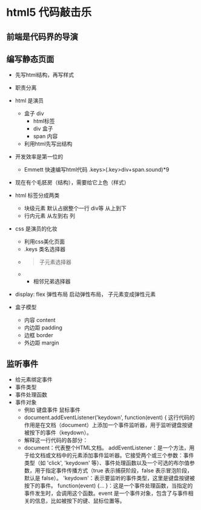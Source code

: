 # html5 代码敲击乐

## 前端是代码界的导演

## 编写静态页面
- 先写html结构，再写样式
- 职责分离
- html 是演员
  - 盒子 div
    - html标签
    - div 盒子
    - span 内容
  - 利用html先写出结构
  
- 开发效率是第一位的
  - Emmett 快速编写html代码
     .keys>(.key>div+span.sound)*9
- 现在有个毛胚房（结构），需要给它上色（样式）

- html 标签分成两类
  - 块级元素 默认占据整个一行 div等 从上到下
  - 行内元素 从左到右 列

- css 是演员的化妆
  - 利用css美化页面
  - .keys 类名选择器
  - > 子元素选择器
  - + 相邻兄弟选择器

- display: flex 弹性布局
  启动弹性布局， 子元素变成弹性元素

- 盒子模型
  - 内容 content
  - 内边距 padding
  - 边框 border
  - 外边距 margin

## 监听事件
- 给元素绑定事件
- 事件类型
- 事件处理函数
- 事件对象
  - 例如 键盘事件 鼠标事件 
  - document.addEventListener('keydown', function(event) { 这行代码的作用是在文档（document）上添加一个事件监听器，用于监听键盘按键被按下的事件（keydown）。
  - 解释这一行代码的各部分：
  - document：代表整个HTML文档。
addEventListener：是一个方法，用于给文档或文档中的元素添加事件监听器。它接受两个或三个参数：事件类型（如 'click', 'keydown' 等）、事件处理函数以及一个可选的布尔值参数，用于指定事件传播方式（true 表示捕获阶段，false 表示冒泡阶段，默认是 false）。
'keydown'：表示要监听的事件类型，这里是键盘按键被按下的事件。
function(event) {... }：这是一个事件处理函数，当指定的事件发生时，会调用这个函数。event 是一个事件对象，包含了与事件相关的信息，比如被按下的键、鼠标位置等。

  
